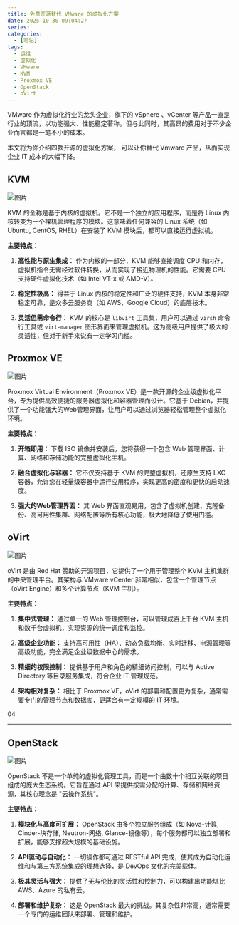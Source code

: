 ```yaml
---
title: 免费开源替代 VMware 的虚拟化方案
date: 2025-10-30 09:04:27
series: 
categories:
  - [笔记]
tags:
  - 运维
  - 虚拟化
  - VMware
  - KVM
  - Proxmox VE
  - OpenStack
  - oVirt
---
```


VMware 作为虚拟化行业的龙头企业，旗下的 vSphere 、vCenter 等产品一直是行业的顶流，以功能强大、性能稳定著称。但与此同时，其高昂的费用对于不少企业而言都是一笔不小的成本。

本文将为你介绍四款开源的虚拟化方案， 可以让你替代 Vmware 产品，从而实现企业 IT 成本的大幅下降。

## KVM

![图片](https://mmbiz.qpic.cn/sz_mmbiz_jpg/C73aewXicfu8CnfXUpEop7YYZl7riblyweVsko5WqXdRfPgtduxaYG7V397lfyUDr1sUbr7NZgYO9FERkZeCU1ng/640?wx_fmt=jpeg&wxfrom=5&wx_lazy=1&tp=webp#imgIndex=2)

KVM 的全称是基于内核的虚拟机。它不是一个独立的应用程序，而是将 Linux 内核转变为一个裸机管理程序的模块。这意味着任何兼容的 Linux 系统（如 Ubuntu, CentOS, RHEL）在安装了 KVM 模块后，都可以直接运行虚拟机。

**主要特点：**

1. **高性能与原生集成：** 作为内核的一部分，KVM 能够直接调度 CPU 和内存，虚拟机指令无需经过软件转换，从而实现了接近物理机的性能。它需要 CPU 支持硬件虚拟化技术（如 Intel VT-x 或 AMD-V）。

2. **稳定性极高：** 得益于 Linux 内核的稳定性和广泛的硬件支持，KVM 本身非常稳定可靠，是众多云服务商（如 AWS、Google Cloud）的底层技术。

3. **灵活但需命令行：** KVM 的核心是 `libvirt` 工具集，用户可以通过 `virsh` 命令行工具或 `virt-manager` 图形界面来管理虚拟机。这为高级用户提供了极大的灵活性，但对于新手来说有一定学习门槛。

## Proxmox VE

![图片](https://mmbiz.qpic.cn/sz_mmbiz_png/C73aewXicfu8CnfXUpEop7YYZl7riblyweavFADvmu87ROc4KUkpTia3DVGEpf8I3zGhgiavZxkrK5APvjIt6v1aCg/640?wx_fmt=png&from=appmsg&wxfrom=5&wx_lazy=1&tp=webp#imgIndex=3)

Proxmox Virtual Environment（Proxmox VE）是一款开源的企业级虚拟化平台，专为提供高效便捷的服务器虚拟化和容器管理而设计。它基于 Debian，并提供了一个功能强大的Web管理界面，让用户可以通过浏览器轻松管理整个虚拟化环境。

**主要特点：**

1. **开箱即用：** 下载 ISO 镜像并安装后，您将获得一个包含 Web 管理界面、计算、网络和存储功能的完整虚拟化主机。

2. **融合虚拟化与容器：** 它不仅支持基于 KVM 的完整虚拟机，还原生支持 LXC 容器，允许您在轻量级容器中运行应用程序，实现更高的密度和更快的启动速度。

3. **强大的Web管理界面：** 其 Web 界面直观易用，包含了虚拟机创建、克隆备份、高可用性集群、网络配置等所有核心功能，极大地降低了使用门槛。

## oVirt

![图片](https://mmbiz.qpic.cn/sz_mmbiz_png/C73aewXicfuib5YQu8Tr60ZTzfciacsA9oibevtFkhnY1ylZ9UPDVnVibTCXqWXj1BibiaOqM9oONqllCwo3QQmeAtaDQ/640?wx_fmt=png&from=appmsg&tp=webp&wxfrom=5&wx_lazy=1#imgIndex=2)

oVirt 是由 Red Hat 赞助的开源项目，它提供了一个用于管理整个 KVM 主机集群的中央管理平台。其架构与 VMware vCenter 非常相似，包含一个管理节点（oVirt Engine）和多个计算节点（KVM 主机）。

**主要特点：**

1. **集中式管理：** 通过单一的 Web 管理控制台，可以管理成百上千台 KVM 主机和数千台虚拟机，实现资源的统一调度和监控。

2. **高级企业功能：** 支持高可用性（HA）、动态负载均衡、实时迁移、电源管理等高级功能，完全满足企业级数据中心的需求。

3. **精细的权限控制：** 提供基于用户和角色的精细访问控制，可以与 Active Directory 等目录服务集成，符合企业 IT 管理规范。

4. **架构相对复杂：** 相比于 Proxmox VE，oVirt 的部署和配置更为复杂，通常需要专门的管理节点和数据库，更适合有一定规模的 IT 环境。

04

---

## OpenStack

![图片](https://mmbiz.qpic.cn/sz_mmbiz_png/C73aewXicfuib5YQu8Tr60ZTzfciacsA9oibpicvhXMKsOHFxxXzdWhzP3I0mhLG4ocbjxTLvBMNibfoF9aBKeYibtROg/640?wx_fmt=png&from=appmsg&tp=webp&wxfrom=5&wx_lazy=1#imgIndex=3)

OpenStack 不是一个单纯的虚拟化管理工具，而是一个由数十个相互关联的项目组成的庞大生态系统。它旨在通过 API 来提供按需分配的计算、存储和网络资源，其核心理念是 "云操作系统"。

**主要特点：**

1. **模块化与高度可扩展：** OpenStack 由多个独立服务组成（如 Nova-计算, Cinder-块存储, Neutron-网络, Glance-镜像等），每个服务都可以独立部署和扩展，能够支撑超大规模的基础设施。

2. **API驱动与自动化：** 一切操作都可通过 RESTful API 完成，使其成为自动化运维和与第三方系统集成的理想选择，是 DevOps 文化的完美载体。

3. **极其灵活与强大：** 提供了无与伦比的灵活性和控制力，可以构建出功能堪比 AWS、Azure 的私有云。

4. **部署和维护复杂：** 这是 OpenStack 最大的挑战。其复杂性非常高，通常需要一个专门的运维团队来部署、管理和维护。
